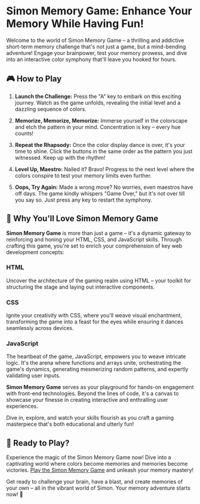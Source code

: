 # Simon Memory Game: Enhance Your Memory While Having Fun!

Welcome to the world of Simon Memory Game – a thrilling and addictive short-term memory challenge that's not just a game, but a mind-bending adventure! Engage your brainpower, test your memory prowess, and dive into an interactive color symphony that'll leave you hooked for hours.

## 🎮 How to Play

1. **Launch the Challenge:** Press the "A" key to embark on this exciting journey. Watch as the game unfolds, revealing the initial level and a dazzling sequence of colors.

2. **Memorize, Memorize, Memorize:** Immerse yourself in the colorscape and etch the pattern in your mind. Concentration is key – every hue counts!

3. **Repeat the Rhapsody:** Once the color display dance is over, it's your time to shine. Click the buttons in the same order as the pattern you just witnessed. Keep up with the rhythm!

4. **Level Up, Maestro:** Nailed it? Bravo! Progress to the next level where the colors conspire to test your memory limits even further.

5. **Oops, Try Again:** Made a wrong move? No worries, even maestros have off days. The game kindly whispers "Game Over," but it's not over till you say so. Just press any key to restart the symphony.

## 🚀 Why You'll Love Simon Memory Game

**Simon Memory Game** is more than just a game – it's a dynamic gateway to reinforcing and honing your HTML, CSS, and JavaScript skills. Through crafting this game, you're set to enrich your comprehension of key web development concepts:

### HTML
Uncover the architecture of the gaming realm using HTML – your toolkit for structuring the stage and laying out interactive components.

### CSS
Ignite your creativity with CSS, where you'll weave visual enchantment, transforming the game into a feast for the eyes while ensuring it dances seamlessly across devices.

### JavaScript
The heartbeat of the game, JavaScript, empowers you to weave intricate logic. It's the arena where functions and arrays unite, orchestrating the game's dynamics, generating mesmerizing random patterns, and expertly validating user inputs.

**Simon Memory Game** serves as your playground for hands-on engagement with front-end technologies. Beyond the lines of code, it's a canvas to showcase your finesse in creating interactive and enthralling user experiences.

Dive in, explore, and watch your skills flourish as you craft a gaming masterpiece that's both educational and utterly fun!



## 🌈 Ready to Play?

Experience the magic of the Simon Memory Game now! Dive into a captivating world where colors become memories and memories become victories. [Play the Simon Memory Game](https://mevinmoncy.github.io/Simon-Game/) and unleash your memory mastery!

Get ready to challenge your brain, have a blast, and create memories of your own – all in the vibrant world of Simon. Your memory adventure starts now! 🌟
